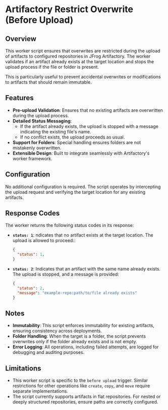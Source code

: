# Artifactory Restrict Overwrite (Before Upload)

## Overview

This worker script ensures that overwrites are restricted during the upload of artifacts to configured repositories in JFrog Artifactory. The worker validates if an artifact already exists at the target location and stops the upload process if the file or folder is present. 

This is particularly useful to prevent accidental overwrites or modifications to artifacts that should remain immutable.

## Features

- **Pre-upload Validation**: Ensures that no existing artifacts are overwritten during the upload process.
- **Detailed Status Messaging**:
  - If the artifact already exists, the upload is stopped with a message indicating the existing file's name.
  - If no conflict exists, the upload proceeds as usual.
- **Support for Folders**: Special handling ensures folders are not mistakenly overwritten.
- **Extensible Design**: Built to integrate seamlessly with Artifactory's worker framework.

## Configuration

No additional configuration is required. The script operates by intercepting the upload request and verifying the target location for any existing artifacts.

## Response Codes

The worker returns the following status codes in its response:

- **`status: 1`**: ndicates that no artifact exists at the target location. The upload is allowed to proceed::
  ```json
  {
    "status": 1,
  }
  ```

- **`status: 2`**: Indicates that an artifact with the same name already exists. The upload is stopped, and a message is provided:
  ```json
  {
    "status": 2,
    "message": "example-repo:path/to/file already exists"
  }
  ```

## Notes

- **Immutability**: This script enforces immutability for existing artifacts, ensuring consistency across deployments.
- **Folder Handling**: When the target is a folder, the script prevents overwrites only if the folder already exists and is not empty.
- **Error Logging**: All operations, including failed attempts, are logged for debugging and auditing purposes.

## Limitations

- This worker script is specific to the `before upload` trigger. Similar restrictions for other operations like `create`, `copy`, and `move` require separate implementations.
- The script currently supports artifacts in flat repositories. For nested or deeply structured repositories, ensure paths are correctly configured.

  